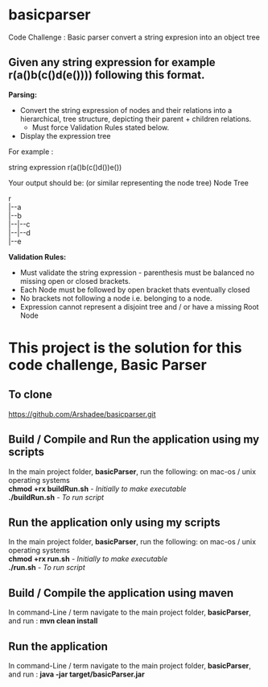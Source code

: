 # basicparser
Code Challenge : Basic parser convert a string expresion into an object tree

## Given any string expression for example r(a()b(c()d(e()))) following this format.

**Parsing:**
* Convert the string expression of nodes and their relations into a hierarchical,
  tree structure, depicting their parent + children relations.<br>
   * Must force Validation Rules stated below.
* Display the expression tree

For example :

string expression r(a()b(c()d())e())

Your output should be: (or similar representing the node tree)
Node Tree<br>

 r<br>
 |--a<br>
 |--b<br>
 |--|--c<br>
 |--|--d<br>
 |--e<br>
 
**Validation Rules:**
* Must validate the string expression - parenthesis must be balanced
  no missing open or closed brackets.
* Each Node must be followed by open bracket thats eventually closed
* No brackets not following a node i.e. belonging to a node.
* Expression cannot represent a disjoint tree and / or have a missing Root Node

# This project is the solution for this code challenge, Basic Parser

## To clone
https://github.com/Arshadee/basicparser.git

## Build / Compile and Run the application using my scripts
In the main project folder, **basicParser**, run the following: on mac-os / unix operating systems</br>
**chmod +rx buildRun.sh**  <i> - Initially to make executable</i></br> 
**./buildRun.sh** <i> - To run script</i>

## Run the application only using my scripts
In the main project folder, **basicParser**, run the following: on mac-os / unix operating systems</br>
**chmod +rx run.sh** <i> - Initially to make executable</i></br>
**./run.sh** <i> - To run script</i>

## Build / Compile the application using maven
In command-Line / term navigate to the main project folder, **basicParser**,
and run : **mvn clean install** 

## Run the application  
In command-Line / term navigate to the main project folder, **basicParser**,
and run : **java -jar target/basicParser.jar** 
